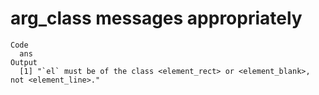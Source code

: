 # arg_class messages appropriately

    Code
      ans
    Output
      [1] "`el` must be of the class <element_rect> or <element_blank>, not <element_line>."

